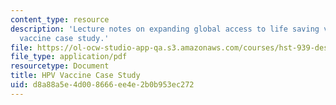 ```yaml
---
content_type: resource
description: 'Lecture notes on expanding global access to life saving vaccines: HPV
  vaccine case study.'
file: https://ol-ocw-studio-app-qa.s3.amazonaws.com/courses/hst-939-designing-and-sustaining-technology-innovation-for-global-health-practice-spring-2008/d8a88a5e4d008666ee4e2b0b953ec272_lecture02.pdf
file_type: application/pdf
resourcetype: Document
title: HPV Vaccine Case Study
uid: d8a88a5e-4d00-8666-ee4e-2b0b953ec272
---
```

